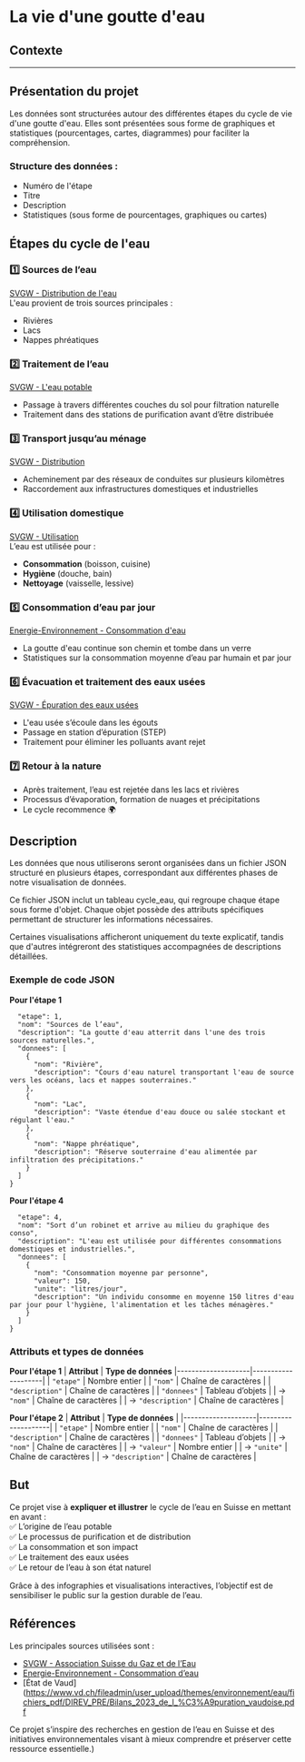 # La vie d'une goutte d'eau

## Contexte  
--- 

## Présentation du projet
Les données sont structurées autour des différentes étapes du cycle de vie d'une goutte d'eau. Elles sont présentées sous forme de graphiques et statistiques (pourcentages, cartes, diagrammes) pour faciliter la compréhension.  

### Structure des données :  
- Numéro de l'étape 
- Titre  
- Description
- Statistiques (sous forme de pourcentages, graphiques ou cartes)

## Étapes du cycle de l'eau  

### 1️⃣ Sources de l’eau  
[SVGW - Distribution de l'eau](https://www.svgw.ch/fr/eau/outils-de-communication/distribution-deau/)  
L'eau provient de trois sources principales :  
- Rivières  
- Lacs
- Nappes phréatiques

### 2️⃣ Traitement de l’eau  
[SVGW - L'eau potable](https://www.svgw.ch/fr/eau/outils-de-communication/distribution-deau/leau-potable/)  
- Passage à travers différentes couches du sol pour filtration naturelle  
- Traitement dans des stations de purification avant d’être distribuée  

### 3️⃣ Transport jusqu’au ménage  
[SVGW - Distribution](https://www.svgw.ch/fr/eau/outils-de-communication/distribution-deau/distribution/)  
- Acheminement par des réseaux de conduites sur plusieurs kilomètres  
- Raccordement aux infrastructures domestiques et industrielles  

### 4️⃣ Utilisation domestique  
[SVGW - Utilisation](https://www.svgw.ch/fr/eau/outils-de-communication/distribution-deau/utilisation/)  
L’eau est utilisée pour :  
- **Consommation** (boisson, cuisine)  
- **Hygiène** (douche, bain)  
- **Nettoyage** (vaisselle, lessive)  

### 5️⃣ Consommation d’eau par jour  
[Energie-Environnement - Consommation d'eau](https://www.energie-environnement.ch/economiser-l-eau/situer-sa-consommation-d-eau)  
- La goutte d'eau continue son chemin et tombe dans un verre  
- Statistiques sur la consommation moyenne d’eau par humain et par jour  

### 6️⃣ Évacuation et traitement des eaux usées  
[SVGW - Épuration des eaux usées](https://www.svgw.ch/fr/eau/outils-de-communication/distribution-deau/%C3%A9vacuation/epuration-des-eaux-us%C3%A9es/)  
- L'eau usée s’écoule dans les égouts  
- Passage en station d’épuration (STEP)  
- Traitement pour éliminer les polluants avant rejet  

### 7️⃣ Retour à la nature  
- Après traitement, l’eau est rejetée dans les lacs et rivières  
- Processus d’évaporation, formation de nuages et précipitations  
- Le cycle recommence 🌍  

## Description 
Les données que nous utiliserons seront organisées dans un fichier JSON structuré en plusieurs étapes, correspondant aux différentes phases de notre visualisation de données. 

Ce fichier JSON inclut un tableau cycle_eau, qui regroupe chaque étape sous forme d'objet. Chaque objet possède des attributs spécifiques permettant de structurer les informations nécessaires. 

Certaines visualisations afficheront uniquement du texte explicatif, tandis que d'autres intégreront des statistiques accompagnées de descriptions détaillées. 

### Exemple de code JSON
**Pour l'étape 1**
```{
  "etape": 1,
  "nom": "Sources de l’eau",
  "description": "La goutte d'eau atterrit dans l'une des trois sources naturelles.",
  "donnees": [
    {
      "nom": "Rivière",
      "description": "Cours d'eau naturel transportant l'eau de source vers les océans, lacs et nappes souterraines."
    },
    {
      "nom": "Lac",
      "description": "Vaste étendue d'eau douce ou salée stockant et régulant l'eau."
    },
    {
      "nom": "Nappe phréatique",
      "description": "Réserve souterraine d'eau alimentée par infiltration des précipitations."
    }
  ]
}
```
**Pour l'étape 4**
```{
  "etape": 4,
  "nom": "Sort d’un robinet et arrive au milieu du graphique des conso",
  "description": "L'eau est utilisée pour différentes consommations domestiques et industrielles.",
  "donnees": [
    {
      "nom": "Consommation moyenne par personne",
      "valeur": 150,
      "unite": "litres/jour",
      "description": "Un individu consomme en moyenne 150 litres d'eau par jour pour l'hygiène, l'alimentation et les tâches ménagères."
    }
  ]
}
```
### Attributs et types de données
**Pour l'étape 1**
| **Attribut**       | **Type de données** 
|--------------------|--------------------|
| `"etape"`         | Nombre entier       | 
| `"nom"`           | Chaîne de caractères | 
| `"description"`   | Chaîne de caractères | 
| `"donnees"`       | Tableau d’objets     | 
| → `"nom"`         | Chaîne de caractères |
| → `"description"` | Chaîne de caractères | 

**Pour l'étape 2**
| **Attribut**       | **Type de données** |
|--------------------|--------------------|
| `"etape"`         | Nombre entier       | 
| `"nom"`           | Chaîne de caractères | 
| `"description"`   | Chaîne de caractères | 
| `"donnees"`       | Tableau d’objets     |
| → `"nom"`         | Chaîne de caractères | 
| → `"valeur"`      | Nombre entier        | 
| → `"unite"`       | Chaîne de caractères | 
| → `"description"` | Chaîne de caractères | 


## But  
Ce projet vise à **expliquer et illustrer** le cycle de l’eau en Suisse en mettant en avant :  
✅ L’origine de l’eau potable  
✅ Le processus de purification et de distribution  
✅ La consommation et son impact  
✅ Le traitement des eaux usées  
✅ Le retour de l’eau à son état naturel  

Grâce à des infographies et visualisations interactives, l’objectif est de sensibiliser le public sur la gestion durable de l’eau.  

## Références  
Les principales sources utilisées sont :  
- [SVGW - Association Suisse du Gaz et de l’Eau](https://www.svgw.ch/)  
- [Energie-Environnement - Consommation d’eau](https://www.energie-environnement.ch/economiser-l-eau/situer-sa-consommation-d-eau)
- [État de Vaud](https://www.vd.ch/fileadmin/user_upload/themes/environnement/eau/fichiers_pdf/DIREV_PRE/Bilans_2023_de_l_%C3%A9puration_vaudoise.pdf

Ce projet s’inspire des recherches en gestion de l’eau en Suisse et des initiatives environnementales visant à mieux comprendre et préserver cette ressource essentielle.)  
